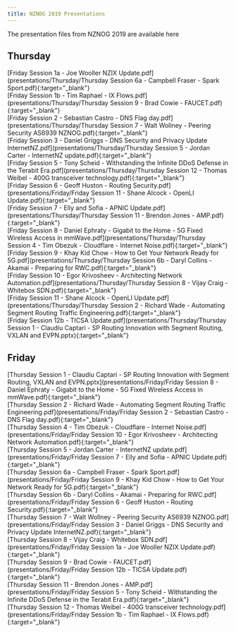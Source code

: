 ```yaml
---
title: NZNOG 2019 Presentations
---
```


The presentation files from NZNOG 2019 are available here

## Thursday

[Friday Session 1a - Joe Wooller NZIX Update.pdf](presentations/Thursday/Thursday Session 6a - Campbell Fraser - Spark Sport.pdf){:target="_blank"}<br />
[Friday Session 1b - Tim Raphael - IX Flows.pdf](presentations/Thursday/Thursday Session 9 - Brad Cowie - FAUCET.pdf){:target="_blank"}<br />
[Friday Session 2 - Sebastian Castro - DNS Flag day.pdf](presentations/Thursday/Thursday Session 7 - Walt Wollney - Peering Security AS6939 NZNOG.pdf){:target="_blank"}<br />
[Friday Session 3 - Daniel Griggs - DNS Security and Privacy Update InternetNZ.pdf](presentations/Thursday/Thursday Session 5 - Jordan Carter - InternetNZ update.pdf){:target="_blank"}<br />
[Friday Session 5 - Tony Scheid - Withstanding the Infinite DDoS Defense in the Terabit Era.pdf](presentations/Thursday/Thursday Session 12 - Thomas Weibel - 400G transceiver technology.pdf){:target="_blank"}<br />
[Friday Session 6 - Geoff Huston - Routing Security.pdf](presentations/Friday/Friday Session 11 - Shane Alcock - OpenLI Update.pdf){:target="_blank"}<br />
[Friday Session 7 - Elly and Sofia - APNIC Update.pdf](presentations/Thursday/Thursday Session 11 - Brendon Jones - AMP.pdf){:target="_blank"}<br />
[Friday Session 8 - Daniel Ephraty - Gigabit to the Home - 5G Fixed Wireless Access in mmWave.pdf](presentations/Thursday/Thursday Session 4 - Tim Obezuk - Cloudflare - Internet Noise.pdf){:target="_blank"}<br />
[Friday Session 9 - Khay Kid Chow - How to Get Your Network Ready for 5G.pdf](presentations/Thursday/Thursday Session 6b - Daryl Collins - Akamai - Preparing for RWC.pdf){:target="_blank"}<br />
[Friday Session 10 - Egor Krivosheev - Architecting Network Automation.pdf](presentations/Thursday/Thursday Session 8 - Vijay Craig - Whitebox SDN.pdf){:target="_blank"}<br />
[Friday Session 11 - Shane Alcock - OpenLI Update.pdf](presentations/Thursday/Thursday Session 2 - Richard Wade - Automating Segment Routing Traffic Engineering.pdf){:target="_blank"}<br />
[Friday Session 12b - TICSA Update.pdf](presentations/Thursday/Thursday Session 1 - Claudiu Captari - SP Routing Innovation with Segment Routing, VXLAN and EVPN.pptx){:target="_blank"}<br />

## Friday

[Thursday Session 1 - Claudiu Captari - SP Routing Innovation with Segment Routing, VXLAN and EVPN.pptx](presentations/Friday/Friday Session 8 - Daniel Ephraty - Gigabit to the Home - 5G Fixed Wireless Access in mmWave.pdf){:target="_blank"}<br />
[Thursday Session 2 - Richard Wade - Automating Segment Routing Traffic Engineering.pdf](presentations/Friday/Friday Session 2 - Sebastian Castro - DNS Flag day.pdf){:target="_blank"}<br />
[Thursday Session 4 - Tim Obezuk - Cloudflare - Internet Noise.pdf](presentations/Friday/Friday Session 10 - Egor Krivosheev - Architecting Network Automation.pdf){:target="_blank"}<br />
[Thursday Session 5 - Jordan Carter - InternetNZ update.pdf](presentations/Friday/Friday Session 7 - Elly and Sofia - APNIC Update.pdf){:target="_blank"}<br />
[Thursday Session 6a - Campbell Fraser - Spark Sport.pdf](presentations/Friday/Friday Session 9 - Khay Kid Chow - How to Get Your Network Ready for 5G.pdf){:target="_blank"}<br />
[Thursday Session 6b - Daryl Collins - Akamai - Preparing for RWC.pdf](presentations/Friday/Friday Session 6 - Geoff Huston - Routing Security.pdf){:target="_blank"}<br />
[Thursday Session 7 - Walt Wollney - Peering Security AS6939 NZNOG.pdf](presentations/Friday/Friday Session 3 - Daniel Griggs - DNS Security and Privacy Update InternetNZ.pdf){:target="_blank"}<br />
[Thursday Session 8 - Vijay Craig - Whitebox SDN.pdf](presentations/Friday/Friday Session 1a - Joe Wooller NZIX Update.pdf){:target="_blank"}<br />
[Thursday Session 9 - Brad Cowie - FAUCET.pdf](presentations/Friday/Friday Session 12b - TICSA Update.pdf){:target="_blank"}<br />
[Thursday Session 11 - Brendon Jones - AMP.pdf](presentations/Friday/Friday Session 5 - Tony Scheid - Withstanding the Infinite DDoS Defense in the Terabit Era.pdf){:target="_blank"}<br />
[Thursday Session 12 - Thomas Weibel - 400G transceiver technology.pdf](presentations/Friday/Friday Session 1b - Tim Raphael - IX Flows.pdf){:target="_blank"}<br />
